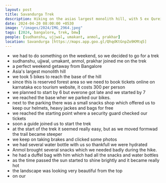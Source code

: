 ```yaml
---
layout: post
title: Savandurga Trek
description: Hiking on the asias largest monolith hill, with 5 ex Qureites. The steep trails tested our resolve as we pushed forward. My friend brought his drone  and we got some amazing shots.
date: 2024-04-20 08:00:00 +0530
image: "/images/2024/IMG_2964.jpeg"
tags: [2024, bangalore, trek, bmw]
people: [sudhanshu, ujjwal, umakant, anmol, prakhar]
location: Savandurga [https://maps.app.goo.gl/QhqdKtGnpZo9KMtq5]
---
```


- we had to do something on the weekend, so we decided to go for a trek
- sudhanshu, ujjwal, umakant, anmol, prakhar joined me on the trek
- a perfect weekend getaway from Bangalore
- Asia's largest monolith hill
- we took 5 bikes to reach the base of the hill
- since this is reserved forest area so we need to book tickets online on karnataka eco tourism website, it costs 300 per person
- we planned to start by 6 but everone got late and we started by 7
- we reached the base wher we parked our bikes.
- next to the parking there was a small snacks shop which offered us to keep our helmets, heavy jackes and bags for free
- we reached the starting point where a security guard checked our tickets
- soon a guide joined us to start the trek
- at the start of the trek it seemed really easy, but as we moved formwad the trail became steeper
- we keep on taking brakes and clicked some photos
- we had several water bottle with us so thankfull we were hydrated
- Anmol brought several snacks which we needed badly during the hike.
- he had a duffel bag with him which had all the snacks and water bottles
- as the time passed the sun started to shine brightly and it became really hot
- the landscape was looking very beautiful from the top
- on our 
